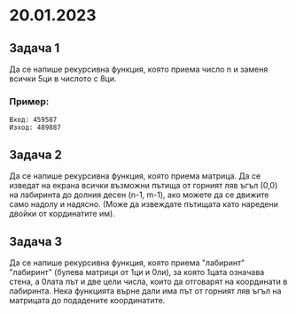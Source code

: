 # 20.01.2023

## Задача 1
Да се напише рекурсивна функция, която приема число n и заменя всички 5ци в числото с 8ци.

### Пример:
    Вход: 459587
    Изход: 489887

## Задача 2
Да се напише рекурсивна функция, която приема матрица. Да се изведат на екрана всички възможни пътища от горният ляв ъгъл (0,0) на лабиринта до долния десен (n-1, m-1), ако можете да се движите само надолу и надясно. (Може да извеждате пътищата като наредени двойки от кординатите им).

## Задача 3
Да се напише рекурсивна функция, която приема "лабиринт" "лабиринт" (булева матрици от 1ци и 0ли), за която 1цата означава стена, а 0лата път и две цели числа, които да отговарят на координати в лабиринта. Нека функцията върне дали има път от горният ляв ъгъл на матрицата до подадените координатите.